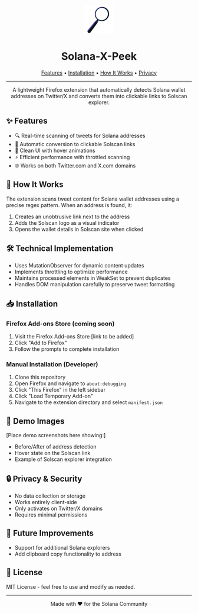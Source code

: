 <div align="center">
  <img src="icons/icon-48.png" alt="Solana-X-Peek Icon" width="80" height="80"/>
  
  # Solana-X-Peek
</div>

<div align="center">
  <p>
    <a href="#-features">Features</a> •
    <a href="#-installation">Installation</a> •
    <a href="#-how-it-works">How It Works</a> •
    <a href="#-privacy--security">Privacy</a>
  </p>
</div>

---

<div align="center">
  <p>A lightweight Firefox extension that automatically detects Solana wallet addresses on Twitter/X and converts them into clickable links to Solscan explorer.</p>
</div>

## ✨ Features

- 🔍 Real-time scanning of tweets for Solana addresses
- 🔗 Automatic conversion to clickable Solscan links
- 💫 Clean UI with hover animations
- ⚡ Efficient performance with throttled scanning
- 🌐 Works on both Twitter.com and X.com domains

## 🚀 How It Works

The extension scans tweet content for Solana wallet addresses using a precise regex pattern. When an address is found, it:

1. Creates an unobtrusive link next to the address
2. Adds the Solscan logo as a visual indicator
3. Opens the wallet details in Solscan site when clicked

## 🛠 Technical Implementation

- Uses MutationObserver for dynamic content updates
- Implements throttling to optimize performance
- Maintains processed elements in WeakSet to prevent duplicates
- Handles DOM manipulation carefully to preserve tweet formatting

## 📥 Installation

### Firefox Add-ons Store (coming soon)

1. Visit the Firefox Add-ons Store [link to be added]
2. Click "Add to Firefox"
3. Follow the prompts to complete installation

### Manual Installation (Developer)

1. Clone this repository
2. Open Firefox and navigate to `about:debugging`
3. Click "This Firefox" in the left sidebar
4. Click "Load Temporary Add-on"
5. Navigate to the extension directory and select `manifest.json`

## 📸 Demo Images

[Place demo screenshots here showing:]

- Before/After of address detection
- Hover state on the Solscan link
- Example of Solscan explorer integration

## 🔒 Privacy & Security

- No data collection or storage
- Works entirely client-side
- Only activates on Twitter/X domains
- Requires minimal permissions

## 🔮 Future Improvements

- Support for additional Solana explorers
- Add clipboard copy functionality to address

## 📄 License

MIT License - feel free to use and modify as needed.

---

<div align="center">
  <p>Made with ❤️ for the Solana Community</p>
</div>
